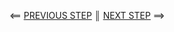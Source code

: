 [{]: <helper> (navStep nextRef="http://test.com/next/" prevRef="http://test.com/prev/")

⟸ <a href="http://test.com/prev/">PREVIOUS STEP</a> <b>║</b> <a href="http://test.com/next/">NEXT STEP</a> ⟹

[}]: #
